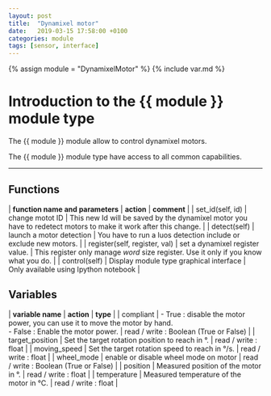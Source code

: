 ```yaml
---
layout: post
title:  "Dynamixel motor"
date:   2019-03-15 17:58:00 +0100
categories: module
tags: [sensor, interface]
---
```

{% assign module = "DynamixelMotor" %}
{% include var.md %}

# Introduction to the {{ module }} module type

The {{ module }} module allow to control dynamixel motors.

The {{ module }} module type have access to all common capabilities.

----

## Functions

| **function name and parameters** | **action** | **comment** |
| set_id(self, id) | change motot ID | This new Id will be saved by the dynamixel motor you have to redetect motors to make it work after this change. |
| detect(self) | launch a motor detection | You have to run a luos detection include or exclude new motors. |
| register(self, register, val) | set a dynamixel register value. | This register only manage *word* size register. Use it only if you know what you do. |
| control(self) | Display module type graphical interface | Only available using Ipython notebook |

## Variables

| **variable name** | **action** | **type** |
| compliant | - True : disable the motor power, you can use it to move the motor by hand.<br/> - False : Enable the motor power. | read / write : Boolean (True or False) |
| target_position | Set the target rotation position to reach in °. | read / write : float |
| moving_speed | Set the target rotation speed to reach in °/s. | read / write : float |
| wheel_mode | enable or disable wheel mode on motor | read / write : Boolean (True or False) |
| position | Measured position of the motor in °. | read / write : float |
| temperature | Measured temperature of the motor in °C. | read / write : float |
